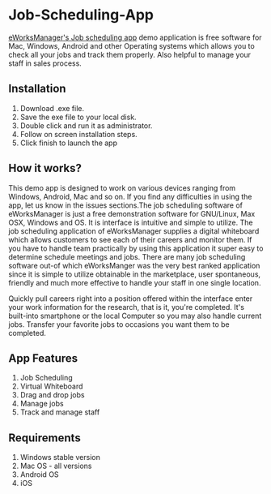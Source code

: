 # Job-Scheduling-App
 <a href="http://www.eworksmanager.co.uk/job-scheduling-software.html">eWorksManager's Job scheduling app</a> demo application is free software for Mac, Windows, Android and other Operating systems which allows you to check all your jobs and track them properly. Also helpful to manage your staff in sales process.

<h2>Installation</h2>
<ol>
	<li>Download .exe file.</li>
	<li>Save the exe file to your local disk.</li>
	<li>Double click and run it as administrator.</li>
	<li>Follow on screen installation steps.</li>
	<li>Click finish to launch the app</li>
</ol>
<h2>How it works?</h2>
<p>This demo app is designed to work on various devices ranging from Windows, Android, Mac and so on. If you find any difficulties in using the app, let us know in the issues sections.The job scheduling software of eWorksManager is just a free demonstration software for GNU/Linux, Max OSX, Windows and OS. It is interface is intuitive and simple to utilize. The job scheduling application of eWorksManager supplies a digital whiteboard which allows customers to see each of their careers and monitor them. If you have to handle team practically by using this application it super easy to determine schedule meetings and jobs. There are many job scheduling software out-of which eWorksManger was the very best ranked application since it is simple to utilize obtainable in the marketplace, user spontaneous, friendly and much more effective to handle your staff in one single location.</p>

<p>Quickly pull careers right into a position offered within the interface enter your work information for the research, that is it, you're completed. It's built-into smartphone or the local Computer so you may also handle current jobs. Transfer your favorite jobs to occasions you want them to be completed.</p>

<h2>App Features</h2>
<ol>
	<li>Job Scheduling</li>
	<li>Virtual Whiteboard</li>
	<li>Drag and drop jobs</li>
	<li>Manage jobs</li>
	<li>Track and manage staff</li>
</ol>
<h2>Requirements</h2>
<ol>
	<li>Windows stable version</li>
	<li>Mac OS  - all versions</li>
	<li>Android OS</li>
	<li>iOS</li>
</ol>
